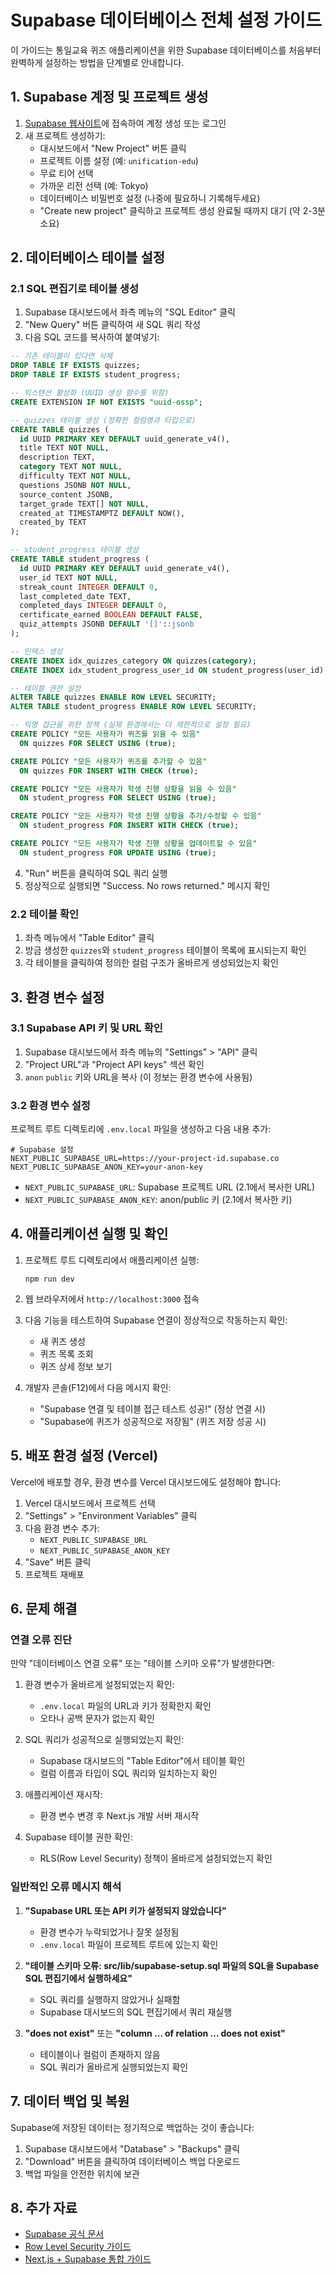 # Supabase 데이터베이스 전체 설정 가이드

이 가이드는 통일교육 퀴즈 애플리케이션을 위한 Supabase 데이터베이스를 처음부터 완벽하게 설정하는 방법을 단계별로 안내합니다.

## 1. Supabase 계정 및 프로젝트 생성

1. [Supabase 웹사이트](https://supabase.com/)에 접속하여 계정 생성 또는 로그인
2. 새 프로젝트 생성하기:
   - 대시보드에서 "New Project" 버튼 클릭
   - 프로젝트 이름 설정 (예: `unification-edu`)
   - 무료 티어 선택
   - 가까운 리전 선택 (예: Tokyo)
   - 데이터베이스 비밀번호 설정 (나중에 필요하니 기록해두세요)
   - "Create new project" 클릭하고 프로젝트 생성 완료될 때까지 대기 (약 2-3분 소요)

## 2. 데이터베이스 테이블 설정

### 2.1 SQL 편집기로 테이블 생성

1. Supabase 대시보드에서 좌측 메뉴의 "SQL Editor" 클릭
2. "New Query" 버튼 클릭하여 새 SQL 쿼리 작성
3. 다음 SQL 코드를 복사하여 붙여넣기:

```sql
-- 기존 테이블이 있다면 삭제
DROP TABLE IF EXISTS quizzes;
DROP TABLE IF EXISTS student_progress;

-- 익스텐션 활성화 (UUID 생성 함수를 위함)
CREATE EXTENSION IF NOT EXISTS "uuid-ossp";

-- quizzes 테이블 생성 (정확한 컬럼명과 타입으로)
CREATE TABLE quizzes (
  id UUID PRIMARY KEY DEFAULT uuid_generate_v4(),
  title TEXT NOT NULL,
  description TEXT,
  category TEXT NOT NULL,
  difficulty TEXT NOT NULL,
  questions JSONB NOT NULL,
  source_content JSONB,
  target_grade TEXT[] NOT NULL,
  created_at TIMESTAMPTZ DEFAULT NOW(),
  created_by TEXT
);

-- student_progress 테이블 생성
CREATE TABLE student_progress (
  id UUID PRIMARY KEY DEFAULT uuid_generate_v4(),
  user_id TEXT NOT NULL,
  streak_count INTEGER DEFAULT 0,
  last_completed_date TEXT,
  completed_days INTEGER DEFAULT 0,
  certificate_earned BOOLEAN DEFAULT FALSE,
  quiz_attempts JSONB DEFAULT '[]'::jsonb
);

-- 인덱스 생성
CREATE INDEX idx_quizzes_category ON quizzes(category);
CREATE INDEX idx_student_progress_user_id ON student_progress(user_id);

-- 테이블 권한 설정
ALTER TABLE quizzes ENABLE ROW LEVEL SECURITY;
ALTER TABLE student_progress ENABLE ROW LEVEL SECURITY;

-- 익명 접근을 위한 정책 (실제 환경에서는 더 제한적으로 설정 필요)
CREATE POLICY "모든 사용자가 퀴즈를 읽을 수 있음" 
  ON quizzes FOR SELECT USING (true);

CREATE POLICY "모든 사용자가 퀴즈를 추가할 수 있음" 
  ON quizzes FOR INSERT WITH CHECK (true);

CREATE POLICY "모든 사용자가 학생 진행 상황을 읽을 수 있음" 
  ON student_progress FOR SELECT USING (true);

CREATE POLICY "모든 사용자가 학생 진행 상황을 추가/수정할 수 있음" 
  ON student_progress FOR INSERT WITH CHECK (true);

CREATE POLICY "모든 사용자가 학생 진행 상황을 업데이트할 수 있음" 
  ON student_progress FOR UPDATE USING (true);
```

4. "Run" 버튼을 클릭하여 SQL 쿼리 실행
5. 정상적으로 실행되면 "Success. No rows returned." 메시지 확인

### 2.2 테이블 확인

1. 좌측 메뉴에서 "Table Editor" 클릭
2. 방금 생성한 `quizzes`와 `student_progress` 테이블이 목록에 표시되는지 확인
3. 각 테이블을 클릭하여 정의한 컬럼 구조가 올바르게 생성되었는지 확인

## 3. 환경 변수 설정

### 3.1 Supabase API 키 및 URL 확인

1. Supabase 대시보드에서 좌측 메뉴의 "Settings" > "API" 클릭
2. "Project URL"과 "Project API keys" 섹션 확인
3. `anon` `public` 키와 URL을 복사 (이 정보는 환경 변수에 사용됨)

### 3.2 환경 변수 설정

프로젝트 루트 디렉토리에 `.env.local` 파일을 생성하고 다음 내용 추가:

```
# Supabase 설정
NEXT_PUBLIC_SUPABASE_URL=https://your-project-id.supabase.co
NEXT_PUBLIC_SUPABASE_ANON_KEY=your-anon-key
```

- `NEXT_PUBLIC_SUPABASE_URL`: Supabase 프로젝트 URL (2.1에서 복사한 URL)
- `NEXT_PUBLIC_SUPABASE_ANON_KEY`: anon/public 키 (2.1에서 복사한 키)

## 4. 애플리케이션 실행 및 확인

1. 프로젝트 루트 디렉토리에서 애플리케이션 실행:
   ```
   npm run dev
   ```

2. 웹 브라우저에서 `http://localhost:3000` 접속

3. 다음 기능을 테스트하여 Supabase 연결이 정상적으로 작동하는지 확인:
   - 새 퀴즈 생성
   - 퀴즈 목록 조회
   - 퀴즈 상세 정보 보기

4. 개발자 콘솔(F12)에서 다음 메시지 확인:
   - "Supabase 연결 및 테이블 접근 테스트 성공!" (정상 연결 시)
   - "Supabase에 퀴즈가 성공적으로 저장됨" (퀴즈 저장 성공 시)

## 5. 배포 환경 설정 (Vercel)

Vercel에 배포할 경우, 환경 변수를 Vercel 대시보드에도 설정해야 합니다:

1. Vercel 대시보드에서 프로젝트 선택
2. "Settings" > "Environment Variables" 클릭
3. 다음 환경 변수 추가:
   - `NEXT_PUBLIC_SUPABASE_URL`
   - `NEXT_PUBLIC_SUPABASE_ANON_KEY`
4. "Save" 버튼 클릭
5. 프로젝트 재배포

## 6. 문제 해결

### 연결 오류 진단

만약 "데이터베이스 연결 오류" 또는 "테이블 스키마 오류"가 발생한다면:

1. 환경 변수가 올바르게 설정되었는지 확인:
   - `.env.local` 파일의 URL과 키가 정확한지 확인
   - 오타나 공백 문자가 없는지 확인

2. SQL 쿼리가 성공적으로 실행되었는지 확인:
   - Supabase 대시보드의 "Table Editor"에서 테이블 확인
   - 컬럼 이름과 타입이 SQL 쿼리와 일치하는지 확인

3. 애플리케이션 재시작:
   - 환경 변수 변경 후 Next.js 개발 서버 재시작

4. Supabase 테이블 권한 확인:
   - RLS(Row Level Security) 정책이 올바르게 설정되었는지 확인

### 일반적인 오류 메시지 해석

1. **"Supabase URL 또는 API 키가 설정되지 않았습니다"**
   - 환경 변수가 누락되었거나 잘못 설정됨
   - `.env.local` 파일이 프로젝트 루트에 있는지 확인

2. **"테이블 스키마 오류: src/lib/supabase-setup.sql 파일의 SQL을 Supabase SQL 편집기에서 실행하세요"**
   - SQL 쿼리를 실행하지 않았거나 실패함
   - Supabase 대시보드의 SQL 편집기에서 쿼리 재실행

3. **"does not exist"** 또는 **"column ... of relation ... does not exist"**
   - 테이블이나 컬럼이 존재하지 않음
   - SQL 쿼리가 올바르게 실행되었는지 확인

## 7. 데이터 백업 및 복원

Supabase에 저장된 데이터는 정기적으로 백업하는 것이 좋습니다:

1. Supabase 대시보드에서 "Database" > "Backups" 클릭
2. "Download" 버튼을 클릭하여 데이터베이스 백업 다운로드
3. 백업 파일을 안전한 위치에 보관

## 8. 추가 자료

- [Supabase 공식 문서](https://supabase.io/docs)
- [Row Level Security 가이드](https://supabase.io/docs/guides/auth/row-level-security)
- [Next.js + Supabase 통합 가이드](https://supabase.io/docs/guides/with-nextjs)